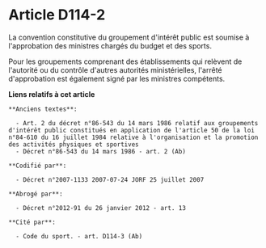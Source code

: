 # Article D114-2

La convention constitutive du groupement d'intérêt public est soumise à l'approbation des ministres chargés du budget et des
sports.

Pour les groupements comprenant des établissements qui relèvent de l'autorité ou du contrôle d'autres autorités
ministérielles, l'arrêté d'approbation est également signé par les ministres compétents.

**Liens relatifs à cet article**

	**Anciens textes**:

	  - Art. 2 du décret n°86-543 du 14 mars 1986 relatif aux groupements d'intérêt public constitués en application de l'article 50 de la loi n°84-610 du 16 juillet 1984 relative à l'organisation et la promotion des activités physiques et sportives
	  - Décret n°86-543 du 14 mars 1986 - art. 2 (Ab)

	**Codifié par**:

	  - Décret n°2007-1133 2007-07-24 JORF 25 juillet 2007

	**Abrogé par**:

	  - Décret n°2012-91 du 26 janvier 2012 - art. 13

	**Cité par**:

	  - Code du sport. - art. D114-3 (Ab)
